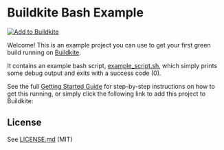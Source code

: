 # Buildkite Bash Example

[![Add to Buildkite](https://buildkite.com/button.svg)](https://buildkite.com/new)

Welcome! This is an example project you can use to get your first green build running on [Buildkite](https://buildkite.com/).

It contains an example bash script, [example_script.sh](example_script.sh), which simply prints some debug output and exits with a success code (0).

See the full [Getting Started Guide](https://buildkite.com/docs/guides/getting-started) for step-by-step instructions on how to get this running, or simply click the following link to add this project to Buildkite:

## License

See [LICENSE.md](LICENSE.md) (MIT)
